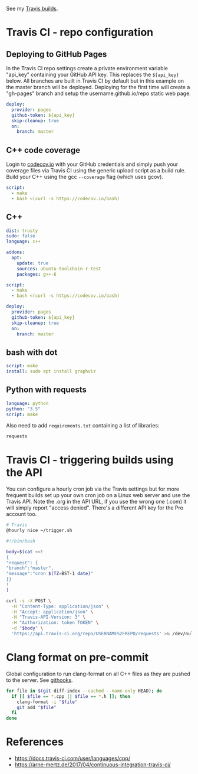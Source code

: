 See my [Travis builds](https://travis-ci.org/deanturpin).

# Travis CI - repo configuration
## Deploying to GitHub Pages
In the Travis CI repo settings create a private environment variable "api_key"
containing your GitHub API key. This replaces the ```${api_key}``` below. All
branches are built in Travis CI by default but in this example on the master
branch will be deployed. Deploying for the first time will create a "gh-pages"
branch and setup the username.github.io/repo static web page.

```yaml
deploy:
  provider: pages
  github-token: ${api_key}
  skip-cleanup: true
  on:
    branch: master
```

## C++ code coverage
Login to [codecov.io](https://codecov.io/) with your GitHub credentials and
simply push your coverage files via Travis CI using the generic upload script as
a build rule. Build your C++ using the gcc ```--coverage``` flag (which uses
gcov).

```yaml
script:
  - make
  - bash <(curl -s https://codecov.io/bash)
```

## C++
```yaml
dist: trusty
sudo: false
language: c++

addons:
  apt:
    update: true
    sources: ubuntu-toolchain-r-test
    packages: g++-6

script:
  - make
  - bash <(curl -s https://codecov.io/bash)

deploy:
  provider: pages
  github-token: ${api_key}
  skip-cleanup: true
  on:
    branch: master
```

## bash with dot
```yaml
script: make
install: sudo apt install graphviz
```

## Python with requests
```yaml
language: python
python: "3.5"
script: make
```

Also need to add ```requirements.txt``` containing a list of libraries:
```bash
requests
```

# Travis CI - triggering builds using the API
You can configure a hourly cron job via the Travis settings but for more
frequent builds set up your own cron job on a Linux web server and use the
Travis API. Note the .org in the API URL, if you use the wrong one (.com) it
will simply report "access denied". There's a different API key for the Pro
account too.

```bash
# Travis
@hourly nice ~/trigger.sh
```

```bash
#!/bin/bash

body=$(cat <<!
{
"request": {
"branch":"master",
"message":"cron $(TZ=BST-1 date)"
}}
!
)

curl -s -X POST \
  -H "Content-Type: application/json" \
  -H "Accept: application/json" \
  -H "Travis-API-Version: 3" \
  -H "Authorization: token TOKEN" \
  -d "$body" \
  'https://api.travis-ci.org/repo/USERNAME%2FREPO/requests' >& /dev/null
```

# Clang format on pre-commit

Global configuration to run clang-format on all C++ files as they are pushed to
the server. See [githooks](https://github.com/deanturpin/githooks).

```bash
for file in $(git diff-index --cached --name-only HEAD); do
  if [[ $file == *.cpp || $file == *.h ]]; then
    clang-format -i "$file"
    git add "$file"
  fi
done
```

# References
* https://docs.travis-ci.com/user/languages/cpp/
* https://arne-mertz.de/2017/04/continuous-integration-travis-ci/
